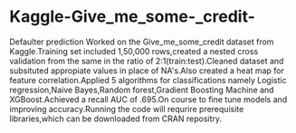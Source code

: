 # Kaggle-Give_me_some-_credit-
Defaulter prediction
Worked on the Give_me_some_credit dataset from Kaggle.Training set included 1,50,000 rows,created a nested cross validation from the same in the ratio of 2:1(train:test).Cleaned dataset and subsituted appropiate values in place of NA's.Also created a heat map for feature correlation.Applied 5 algorithms for classifications namely Logistic regression,Naive Bayes,Random forest,Gradient Boosting Machine and XGBoost.Achieved a recall AUC of .695.On course to fine tune models and improving accuracy.Running the code will requrire prerequisite libraries,which can be downloaded from CRAN repositry.
